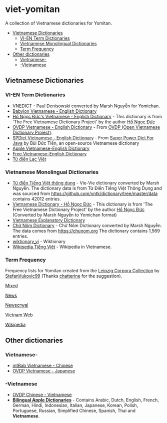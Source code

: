 # viet-yomitan
A collection of Vietnamese dictionaries for Yomitan.

- [Vietnamese Dictionaries](#vietnamese-dictionaries)
    - [VI-EN Term Dictionaries](#vi-en-term-dictionaries)
    - [Vietnamese Monolingual Dictionaries](#vietnamese-monolingual-dictionaries)
    - [Term Frequency](#term-frequency)
- [Other dictionaries](#other-dictionaries)
    - [Vietnamese-](#vietnamese-)
    - [-Vietnamese](#-vietnamese)


## Vietnamese Dictionaries

### VI-EN Term Dictionaries

- [VNEDICT](dictionaries/vnedict-v4.zip) - Paul Denisowski converted by Marsh Nguyễn for Yomichan.
- [Babylon Vietnamese - English Dictionary](dictionaries/babylon-vi-en-v2.zip)
- [Hồ Ngọc Đức's Vietnamese - English Dictionary](dictionaries/dictd_viet-anh.zip) -  This dictionary is from 'The Free Vietnamese Dictionary Project' by the author [Hồ Ngọc Đức](https://www.informatik.uni-leipzig.de/~duc/Dict/install.html)
- [OVDP Vietnamese - English Dictionary](dictionaries/ovdp-vi-en-v2.zip) - From [OVDP (Open Vietnamese Dictionary Project)](https://github.com/dynamotn/stardict-vi).
- [SPDict Vietnamese - English Dictionary](dictionaries/spdict-viet-anh.zip) - From [Super Power Dict For Java](https://download.com.vn/super-power-dict-for-java-27941) by Bùi Đức Tiến, an open-source Vietnamese dictionary 
- [Apple Vietnamese-English Dictionary](dictionaries/apple-vi-en.zip)
- [Free Vietnamese-English Dictionary](dictionaries/free_vi-en_dictionary.zip)
- [Từ điển Lạc Việt](https://drive.proton.me/urls/6HPT2926MM#GBvWNTQJKCXw) 

### Vietnamese Monolingual Dictionaries

- [Từ điển Tiếng Việt thông dụng](dictionaries/tu-dien-tieng-viet-thong-dung.zip) - Vie-Vie dictionary converted by Marsh Nguyễn. The dictionary data is from Từ Điển Tiếng Việt Thông Dụng and was sourced from https://github.com/vntk/dictionary/tree/master/data contains 42012 entries.
- [Vietnamese Dictionary - Hồ Ngọc Đức](dictionaries/vi-vi.zip) - This dictionary is from 'The Free Vietnamese Dictionary Project' by the author [Hồ Ngọc Đức](https://www.informatik.uni-leipzig.de/~duc/Dict/install.html) (Converted by Marsh Nguyễn to Yomichan format)
- [Vietnamese Explanatory Dictionary](dictionaries/vietnamese-explanatory-dictionary.zip)
- [Chữ Nôm Dictionary](dictionaries/chu-nom.zip) - Chữ Nôm Dictionary converted by Marsh Nguyễn. The data comes from <https://chunom.org> The dictionary contains 1,569 entries.
- [wiktionary_vi](dictionaries/wiktionary_vi.zip) - Wiktionary
- [Wikipedia Tiếng Việt](https://drive.proton.me/urls/5RXT8VT3ZM#m625vhIjnvWA) - Wikipedia in Vietnamese.

### Term Frequency

Frequency lists for Yomitan created from the [Leipzig Corpora Collection](https://wortschatz.uni-leipzig.de/en/download/) by [StefanVukovic99](https://github.com/StefanVukovic99) (Thanks [chatterine](https://github.com/chatterine) for the suggestion).

[Mixed](dictionaries/freq/Leipzig.Vietnamese.Mixed.zip)

[News](dictionaries/freq/Leipzig.Vietnamese.News.zip)

[Newscrwal](dictionaries/freq/Leipzig.Vietnamese.Newscrwal.zip)

[Vietnam Web](dictionaries/freq/Leipzig.Vietnamese.Vietnam.Web.zip)

[Wikipedia](dictionaries/freq/Leipzig.Vietnamese.Wikipedia.zip)

## Other dictionaries

### Vietnamese-

- [mtBab Vietnamese - Chinese](dictionaries/mtBab-viet-trung.zip)
- [OVDP Vietnamese - Japanese](dictionaries/tu-dien-viet-nhat.zip)

### -Vietnamese

- [OVDP Chinese - Vietnamese](dictionaries/odvp-zh-vi.zip)
- **[Bilingual Apple Dictionaries](https://drive.proton.me/urls/XZRWCKDM54#Bnq28tvMixEm)** - Contains Arabic, Dutch, English, French, German, Hindi, Indonesian, Italian, Japanese, Korean, Polish, Portuguese, Russian, Simplified Chinese, Spanish, Thai and **Vietnamese**.
